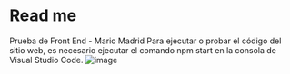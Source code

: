 # Read me
Prueba de Front End - Mario Madrid
Para ejecutar o probar el código del sitio web, es necesario ejecutar el comando npm start en la consola de Visual Studio Code.
![image](https://user-images.githubusercontent.com/67617721/224407667-c98648a7-ba57-4686-86dc-796497afe94d.png)

